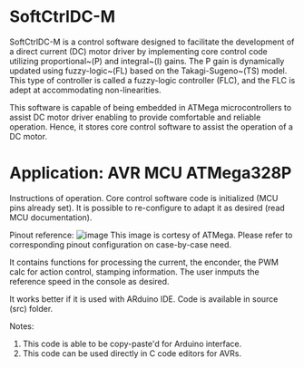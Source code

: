 # SoftCtrlDC-M
SoftCtrlDC-M is a control software designed to facilitate the development of a direct current (DC) motor driver by implementing core control code utilizing proportional~(P) and integral~(I) gains. 
The P gain is dynamically updated using fuzzy-logic~(FL) based on the Takagi-Sugeno~(TS) model. This type of controller is called a fuzzy-logic controller (FLC), and the FLC is adept at accommodating non-linearities. 

This software is capable of being embedded in ATMega microcontrollers to assist DC motor driver enabling to provide comfortable and reliable operation. Hence, it stores core control software to assist the operation of a DC motor. 

# Application: AVR MCU ATMega328P
Instructions of operation.
Core control software code is initialized (MCU pins already set). 
It is possible to re-configure to adapt it as desired (read MCU documentation).

Pinout reference:
![image](https://github.com/janice-uaq/SoftCtrlDC-M/assets/150994187/78cbd1bc-4fb1-48da-ace6-e9bc1e5e2c11)
This image is cortesy of ATMega. Please refer to corresponding pinout configuration on case-by-case need.

It contains functions for processing the current, the enconder, the PWM calc for action control, stamping information.
The user inmputs the reference speed in the console as desired.

It works better if it is used with ARduino IDE.
Code is available in source (src) folder.

Notes:
1. This code is able to be copy-paste'd for Arduino interface.
2. This code can be used directly in C code editors for AVRs.


